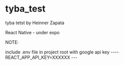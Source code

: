 # tyba_test
tyba tetst by Heinner Zapata

React Native - under expo

NOTE: 

include .env file in project root with google api key ----  REACT_APP_API_KEY=XXXXXX  ---